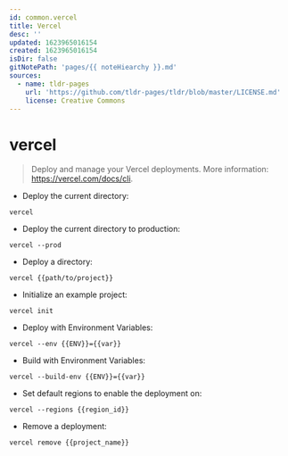 ```yaml
---
id: common.vercel
title: Vercel
desc: ''
updated: 1623965016154
created: 1623965016154
isDir: false
gitNotePath: 'pages/{{ noteHiearchy }}.md'
sources:
  - name: tldr-pages
    url: 'https://github.com/tldr-pages/tldr/blob/master/LICENSE.md'
    license: Creative Commons
---
```

# vercel

> Deploy and manage your Vercel deployments.
> More information: <https://vercel.com/docs/cli>.

- Deploy the current directory:

`vercel`

- Deploy the current directory to production:

`vercel --prod`

- Deploy a directory:

`vercel {{path/to/project}}`

- Initialize an example project:

`vercel init`

- Deploy with Environment Variables:

`vercel --env {{ENV}}={{var}}`

- Build with Environment Variables:

`vercel --build-env {{ENV}}={{var}}`

- Set default regions to enable the deployment on:

`vercel --regions {{region_id}}`

- Remove a deployment:

`vercel remove {{project_name}}`

